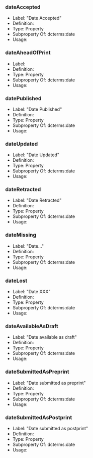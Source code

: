 ### dateAccepted

- Label: "Date Accepted"
- Definition:
- Type: Property
- Subproperty Of: dcterms:date
- Usage:

### dateAheadOfPrint

- Label: 
- Definition:
- Type: Property
- Subproperty Of: dcterms:date
- Usage:

### datePublished

- Label: "Date Published"
- Definition:
- Type: Property
- Subproperty Of: dcterms:date
- Usage:

### dateUpdated

- Label: "Date Updated"
- Definition:
- Type: Property
- Subproperty Of: dcterms:date
- Usage:

### dateRetracted

- Label: "Date Retracted"
- Definition:
- Type: Property
- Subproperty Of: dcterms:date
- Usage:

### dateMissing

- Label: "Date..."
- Definition:
- Type: Property
- Subproperty Of: dcterms:date
- Usage:

### dateLost

- Label: "Date XXX"
- Definition:
- Type: Property
- Subproperty Of: dcterms:date
- Usage:

### dateAvailableAsDraft

- Label: "Date available as draft"
- Definition:
- Type: Property
- Subproperty Of: dcterms:date
- Usage:

### dateSubmittedAsPreprint

- Label: "Date submitted as preprint"
- Definition:
- Type: Property
- Subproperty Of: dcterms:date
- Usage:

### dateSubmittedAsPostprint

- Label: "Date submitted as postprint"
- Definition:
- Type: Property
- Subproperty Of: dcterms:date
- Usage:


